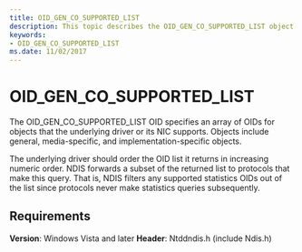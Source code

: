 ```yaml
---
title: OID_GEN_CO_SUPPORTED_LIST
description: This topic describes the OID_GEN_CO_SUPPORTED_LIST object identifier (OID).
keywords:
- OID_GEN_CO_SUPPORTED_LIST
ms.date: 11/02/2017
---
```


# OID_GEN_CO_SUPPORTED_LIST

The OID_GEN_CO_SUPPORTED_LIST OID specifies an array of OIDs for objects that the underlying driver or its NIC supports. Objects include general, media-specific, and implementation-specific objects.

The underlying driver should order the OID list it returns in increasing numeric order. NDIS forwards a subset of the returned list to protocols that make this query. That is, NDIS filters any supported statistics OIDs out of the list since protocols never make statistics queries subsequently.

## Requirements

**Version**: Windows Vista and later
**Header**: Ntddndis.h (include Ndis.h)

